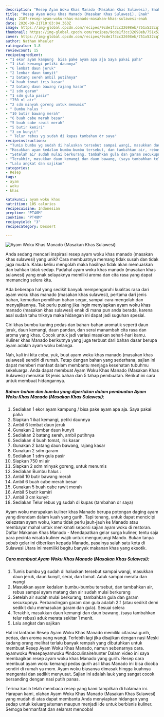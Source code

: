 ```yaml
---
description: "Resep Ayam Woku Khas Manado (Masakan Khas Sulawesi), Enak"
title: "Resep Ayam Woku Khas Manado (Masakan Khas Sulawesi), Enak"
slug: 2107-resep-ayam-woku-khas-manado-masakan-khas-sulawesi-enak
date: 2020-09-21T10:03:04.363Z
image: https://img-global.cpcdn.com/recipes/9cde1f3cc32698eb/751x532cq70/ayam-woku-khas-manado-masakan-khas-sulawesi-foto-resep-utama.jpg
thumbnail: https://img-global.cpcdn.com/recipes/9cde1f3cc32698eb/751x532cq70/ayam-woku-khas-manado-masakan-khas-sulawesi-foto-resep-utama.jpg
cover: https://img-global.cpcdn.com/recipes/9cde1f3cc32698eb/751x532cq70/ayam-woku-khas-manado-masakan-khas-sulawesi-foto-resep-utama.jpg
author: Nathan Wheeler
ratingvalue: 3.8
reviewcount: 15
recipeingredient:
- "1 ekor ayam kampung  bisa pake ayam apa aja Saya pakai paha"
- "1 ikat kemangi petiki daunnya"
- "6 lembat daun jeruk"
- "2 lembar daun kunyit"
- "2 batang sereh ambil putihnya"
- "4 buah tomat iris kasar"
- "2 batang daun bawang rajang kasar"
- "2 sdm garam"
- "1 sdm gula pasir"
- "750 ml air"
- "2 sdm minyak goreng untuk menumis"
- " Bumbu halus "
- "10 butir bawang merah"
- "6 buah cabe merah besar"
- "5 buah cabe rawit merah"
- "5 butir kemiri"
- "3 cm kunyit"
- " Telur rebus yg sudah di kupas tambahan dr saya"
recipeinstructions:
- "Tumis bumbu yg sudah di haluskan tersebut sampai wangi, masukkan daun jeruk, daun kunyit, serai, dan tomat. Aduk sampai merata dan wangi"
- "Masukkan ayam kedalam bumbu-bumbu tersebut, dan tambahkan air, rebus sampai ayam matang dan air sudah mulai berkurang"
- "Setelah air sudah mulai berkurang, tambahkan gula dan garam secukupnya. Perbandingan garam dan gula adalah 2:1 (atau sedikit demi sedikit dulu memasukan garam dan gula). Sesuai selera"
- "Terakhir, masukkan daun kemangi dan daun bawang, (saya tambahkan telur rebus) aduk merata sekitar 1 menit."
- "Lalu angkat dan sajikan"
categories:
- Resep
tags:
- ayam
- woku
- khas

katakunci: ayam woku khas 
nutrition: 105 calories
recipecuisine: Indonesian
preptime: "PT40M"
cooktime: "PT48M"
recipeyield: "3"
recipecategory: Dessert

---
```



![Ayam Woku Khas Manado (Masakan Khas Sulawesi)](https://img-global.cpcdn.com/recipes/9cde1f3cc32698eb/751x532cq70/ayam-woku-khas-manado-masakan-khas-sulawesi-foto-resep-utama.jpg)

Anda sedang mencari inspirasi resep ayam woku khas manado (masakan khas sulawesi) yang unik? Cara membuatnya memang tidak susah dan tidak juga mudah. Kalau keliru mengolah maka hasilnya tidak akan memuaskan dan bahkan tidak sedap. Padahal ayam woku khas manado (masakan khas sulawesi) yang enak selayaknya memiliki aroma dan cita rasa yang dapat memancing selera kita.

Ada beberapa hal yang sedikit banyak mempengaruhi kualitas rasa dari ayam woku khas manado (masakan khas sulawesi), pertama dari jenis bahan, kemudian pemilihan bahan segar, sampai cara mengolah dan menyajikannya. Tak perlu pusing jika ingin menyiapkan ayam woku khas manado (masakan khas sulawesi) enak di mana pun anda berada, karena asal sudah tahu triknya maka hidangan ini dapat jadi suguhan spesial.

Ciri khas bumbu kuning pedas dan bahan-bahan aromatik seperti daun jeruk, daun kemangi, daun pandan, dan serai manambah cita rasa dan aroma yang khas. Cocok untuk jadi variasi masakan sehari-hari kamu. Kuliner khas Manado berikutnya yang juga terbuat dari bahan dasar berupa ayam adalah ayam woku belanga.


Nah, kali ini kita coba, yuk, buat ayam woku khas manado (masakan khas sulawesi) sendiri di rumah. Tetap dengan bahan yang sederhana, sajian ini dapat memberi manfaat dalam membantu menjaga kesehatan tubuhmu sekeluarga. Anda dapat membuat Ayam Woku Khas Manado (Masakan Khas Sulawesi) memakai 18 jenis bahan dan 5 tahap pembuatan. Berikut ini cara untuk membuat hidangannya.

<!--inarticleads1-->

##### Bahan-bahan dan bumbu yang diperlukan dalam pembuatan Ayam Woku Khas Manado (Masakan Khas Sulawesi):

1. Sediakan 1 ekor ayam kampung / bisa pake ayam apa aja. Saya pakai paha
1. Siapkan 1 ikat kemangi, petiki daunnya
1. Ambil 6 lembat daun jeruk
1. Gunakan 2 lembar daun kunyit
1. Sediakan 2 batang sereh, ambil putihnya
1. Sediakan 4 buah tomat, iris kasar
1. Gunakan 2 batang daun bawang, rajang kasar
1. Gunakan 2 sdm garam
1. Sediakan 1 sdm gula pasir
1. Siapkan 750 ml air
1. Siapkan 2 sdm minyak goreng, untuk menumis
1. Sediakan  Bumbu halus :
1. Ambil 10 butir bawang merah
1. Ambil 6 buah cabe merah besar
1. Gunakan 5 buah cabe rawit merah
1. Ambil 5 butir kemiri
1. Ambil 3 cm kunyit
1. Sediakan  Telur rebus yg sudah di kupas (tambahan dr saya)


Ayam woku merupakan kuliner khas Manado berupa potongan daging ayam yang direndam dalam kuah yang gurih. Tapi tenang, untuk dapat mencicipi kelezatan ayam woku, kamu tidak perlu jauh-jauh ke Manado atau membayar mahal untuk menikmati seporsi sajian ayam woku di restoran. Daftar Makanan Khas Manado - Mendapatkan gelar surga kuliner, tentu saja para pecinta wisata kuliner wajib untuk mengunjungi Mando. Bukan tanpa sebab gelar ini diberikan kepada Manado, pasalnya salah satu kota di Sulawesi Utara ini memiliki begitu banyak makanan khas yang eksotik. 

<!--inarticleads2-->

##### Cara membuat Ayam Woku Khas Manado (Masakan Khas Sulawesi):

1. Tumis bumbu yg sudah di haluskan tersebut sampai wangi, masukkan daun jeruk, daun kunyit, serai, dan tomat. Aduk sampai merata dan wangi
1. Masukkan ayam kedalam bumbu-bumbu tersebut, dan tambahkan air, rebus sampai ayam matang dan air sudah mulai berkurang
1. Setelah air sudah mulai berkurang, tambahkan gula dan garam secukupnya. Perbandingan garam dan gula adalah 2:1 (atau sedikit demi sedikit dulu memasukan garam dan gula). Sesuai selera
1. Terakhir, masukkan daun kemangi dan daun bawang, (saya tambahkan telur rebus) aduk merata sekitar 1 menit.
1. Lalu angkat dan sajikan


Hal ini lantaran Resep Ayam Woku Khas Manado memiliki citarasa gurih, pedas, dan aroma yang wangi. Terlebih lagi jika disajikan dengan nasi Meski kadang orang melihat terlalu banyak rempah yang dibutuhkan untuk membuat Resep Ayam Woku Khas Manado, namun sebenarnya cara. ayamwoku #resepayamwoku #indoculinairehunter Dalam video ini saya membagikan resep ayam woku khas Manado yang gurih. Resep cara membuat ayam woku kemangi pedas gurih asli khas Manado ini bisa dicoba sendiri di rumah ya mom. Ayam woku biasanya dimasak hingga kuahnya mengental dan sedikit menyusut. Sajian ini adalah lauk yang sangat cocok bersanding dengan nasi putih panas. 

Terima kasih telah membaca resep yang kami tampilkan di halaman ini. Harapan kami, olahan Ayam Woku Khas Manado (Masakan Khas Sulawesi) yang mudah di atas dapat membantu Anda menyiapkan hidangan yang sedap untuk keluarga/teman maupun menjadi ide untuk berbisnis kuliner. Semoga bermanfaat dan selamat mencoba!
